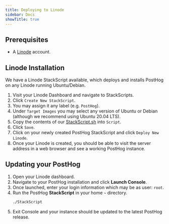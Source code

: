 ```yaml
---
title: Deploying to Linode
sidebar: Docs
showTitle: true
---
```


## Prerequisites

- A [Linode](https://linode.com) account.

## Linode Installation

We have a Linode StackScript available, which deploys and installs PostHog on any Linode running Ubuntu/Debian.

1. Visit your Linode Dashboard and navigate to StackScripts.
1. Click `Create New StackScript`.
1. You may assign it any label (e.g. `PostHog`).
1. Under `Target Images` you may select any version of Ubuntu or Debian (although we recommend using Ubuntu 20.04 LTS).
1. Copy the contents of our [StackScript.sh](https://github.com/PostHog/deployment/tree/master/linode) into `Script`.
1. Click `Save`.
1. Click on your newly created PostHog StackScript and click `Deploy New Linode`.
1. Once your Linode is created, you should be able to visit the server address in a web browser and see a working PostHog instance.


## Updating your PostHog

1. Open your Linode dashboard.
1. Navigate to your PostHog installation and click **Launch Console**.
1. Once launched, enter your login information which may be as user: `root`.
1. Run the PostHog **StackScript** in your home `~` directory.
    ```bash
    ./StackScript
    ```
1. Exit Console and your instance should be updated to the latest PostHog release.
